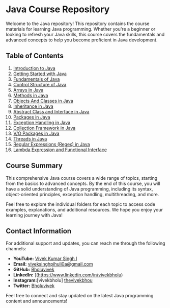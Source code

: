 # Java Course Repository

Welcome to the Java  repository! This repository contains the course materials for learning Java programming. Whether you're a beginner or looking to refresh your Java skills, this course covers the fundamentals and advanced concepts to help you become proficient in Java development.

## Table of Contents

1. [Introduction to Java](#introduction-to-java)
2. [Getting Started with Java](#getting-started-with-java)
3. [Fundamentals of Java](#fundamentals-of-java)
4. [Control Structure of Java](#control-structure-of-java)
5. [Arrays in Java](#arrays-in-java)
6. [Methods in Java](#methods-in-java)
7. [Objects And Classes in Java](#objects-and-classes-in-java)
8. [Inheritance in Java](#inheritance-in-java)
9. [Abstract Class and Interface in Java](#abstract-class-and-interface-in-java)
10. [Packages in Java](#packages-in-java)
11. [Exception Handling in Java](#exception-handling-in-java)
12. [Collection Framework in Java](#collection-framework-in-java)
13. [V/O Packages in Java](#vo-packages-in-java)
14. [Threads in Java](#threads-in-java)
15. [Regular Expressions (Regex) in Java](#regular-expressions-regex-in-java)
16. [Lambda Expression and Functional Interface](#lambda-expression-and-functional-interface)

## Course Summary

This comprehensive Java course covers a wide range of topics, starting from the basics to advanced concepts. By the end of this course, you will have a solid understanding of Java programming, including its syntax, object-oriented principles, exception handling, multithreading, and more.

Feel free to explore the individual folders for each topic to access code examples, explanations, and additional resources. We hope you enjoy your learning journey with Java!

## Contact Information

For additional support and updates, you can reach me through the following channels:
- **YouTube:** [Vivek Kumar Singh l](https://www.youtube.com/channel/UClhKtACVRfHeYcDiAxngZpQ)
- **Email:** viveksinghpihuli0a@gmail.com
- **GitHub:** [Bholuvivek](https://github.com/Bholuvivek)
- **LinkedIn:** ](https://www.linkedin.com/in/vivekbholu)
- **Instagram:**[vivekbholu] [thevivekbhou](https://www.instagram.com/thevivekbholu)
- **Twitter:** [Bholuvivek](https://twitter.com/Bholuvivek)

Feel free to connect and stay updated on the latest Java programming content and announcements!
